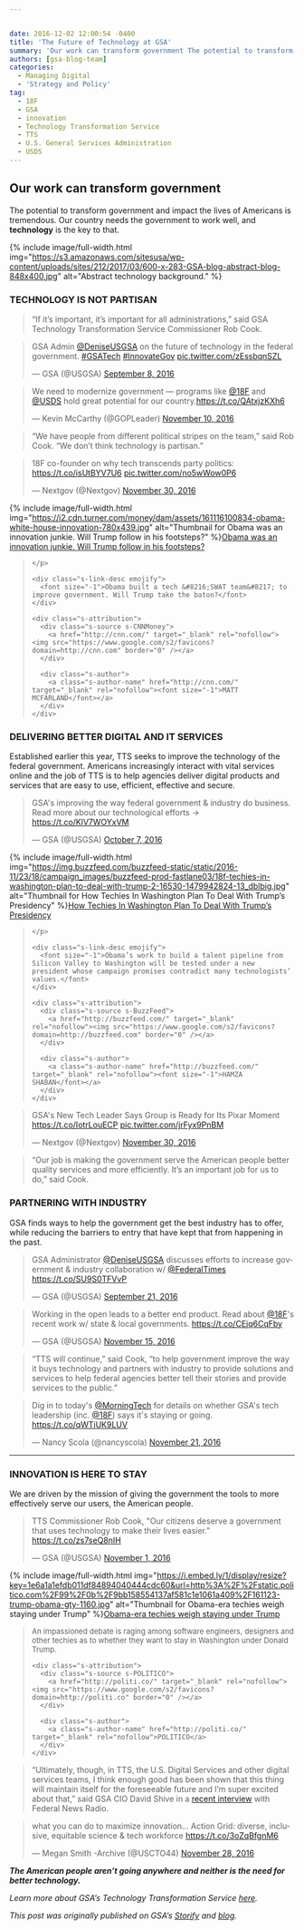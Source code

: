 ```yaml
---


date: 2016-12-02 12:00:54 -0400
title: 'The Future of Technology at GSA'
summary: 'Our work can transform government The potential to transform government and impact the lives of Americans is tremendous. Our country needs the government to work well, and technology is the key to that.  TECHNOLOGY IS NOT&nbsp;PARTISAN &ldquo;If it’simportant, it’simportant for all administrations,&rdquo; said GSA Technology Transformation Service'
authors: [gsa-blog-team]
categories:
  - Managing Digital
  - 'Strategy and Policy'
tag:
  - 18F
  - GSA
  - innovation
  - Technology Transformation Service
  - TTS
  - U.S. General Services Administration
  - USDS
---
```


## Our work can transform government

The potential to transform government and impact the lives of Americans is tremendous. Our country needs the government to work well, and <strong class="markup--strong markup--p-strong">technology</strong> is the key to that.


{% include image/full-width.html img="https://s3.amazonaws.com/sitesusa/wp-content/uploads/sites/212/2017/03/600-x-283-GSA-blog-abstract-blog-848x400.jpg" alt="Abstract technology background." %}

### TECHNOLOGY IS NOT PARTISAN

> “If it’s important, it’s important for all administrations,” said GSA Technology Transformation Service Commissioner Rob Cook.

<blockquote class="twitter-tweet" data-width="500">
  <p lang="en" dir="ltr">
    GSA Admin <a href="https://twitter.com/DeniseUSGSA">@DeniseUSGSA</a> on the future of technology in the federal government. <a href="https://twitter.com/hashtag/GSATech?src=hash">#GSATech</a> <a href="https://twitter.com/hashtag/InnovateGov?src=hash">#InnovateGov</a> <a href="https://t.co/zEssbqnSZL">pic.twitter.com/zEssbqnSZL</a>
  </p>
  
  <p>
    &mdash; GSA (@USGSA) <a href="https://twitter.com/USGSA/status/773887504776826880">September 8, 2016</a>
  </p>
</blockquote>



<blockquote class="twitter-tweet" data-width="500">
  <p lang="en" dir="ltr">
    We need to modernize government — programs like <a href="https://twitter.com/18F">@18F</a> and <a href="https://twitter.com/USDS">@USDS</a> hold great potential for our country.<a href="https://t.co/QAtxjzKXh6">https://t.co/QAtxjzKXh6</a>
  </p>
  
  <p>
    &mdash; Kevin McCarthy (@GOPLeader) <a href="https://twitter.com/GOPLeader/status/796823547343736837">November 10, 2016</a>
  </p>
</blockquote>



> “We have people from different political stripes on the team,” said Rob Cook. “We don’t think technology is partisan.”

<blockquote class="twitter-tweet" data-width="500">
  <p lang="en" dir="ltr">
    18F co-founder on why tech transcends party politics: <a href="https://t.co/isUtBYV7U6">https://t.co/isUtBYV7U6</a> <a href="https://t.co/no5wWow0P6">pic.twitter.com/no5wWow0P6</a>
  </p>
  
  <p>
    &mdash; Nextgov (@Nextgov) <a href="https://twitter.com/Nextgov/status/803970089179578368">November 30, 2016</a>
  </p>
</blockquote>



> <div class="s-element-container lf-rich-block lf-block">
>   <div class="s-link s-element-content">
>     <p>
>       
{% include image/full-width.html img="https://i2.cdn.turner.com/money/dam/assets/161116100834-obama-white-house-innovation-780x439.jpg" alt="Thumbnail for Obama was an innovation junkie. Will Trump follow in his footsteps?" %}<a class="s-link-a emojify" href="http://money.cnn.com/2016/11/16/technology/trump-innovation-white-house/index.html" target="_blank" rel="nofollow">Obama was an innovation junkie. Will Trump follow in his footsteps?</a>
>     </p>
>     
>     <div class="s-link-desc emojify">
>       <font size="-1">Obama built a tech &#8216;SWAT team&#8217; to improve government. Will Trump take the baton?</font>
>     </div>
>     
>     <div class="s-attribution">
>       <div class="s-source s-CNNMoney">
>         <a href="http://cnn.com/" target="_blank" rel="nofollow"><img src="https://www.google.com/s2/favicons?domain=http://cnn.com" border="0" /></a>
>       </div>
>       
>       <div class="s-author">
>         <a class="s-author-name" href="http://cnn.com/" target="_blank" rel="nofollow"><font size="-1">MATT MCFARLAND</font></a>
>       </div>
>     </div>
>   </div>
> </div>

### DELIVERING BETTER DIGITAL AND IT SERVICES

Established earlier this year, TTS seeks to improve the technology of the federal government. Americans increasingly interact with vital services online and the job of TTS is to help agencies deliver digital products and services that are easy to use, efficient, effective and secure.

<blockquote class="twitter-tweet" data-width="500">
  <p lang="en" dir="ltr">
    GSA's improving the way federal government & industry do business. Read more about our technological efforts → <a href="https://t.co/KlV7WOYxVM">https://t.co/KlV7WOYxVM</a>
  </p>
  
  <p>
    &mdash; GSA (@USGSA) <a href="https://twitter.com/USGSA/status/784487209046900736">October 7, 2016</a>
  </p>
</blockquote>



> <div class="s-element-container lf-rich-block lf-block">
>
> </div>
> 
> <div class="s-element-container lf-rich-block lf-block">
>   <div class="s-link s-element-content">
>     <p>
>       
{% include image/full-width.html img="https://img.buzzfeed.com/buzzfeed-static/static/2016-11/23/18/campaign_images/buzzfeed-prod-fastlane03/18f-techies-in-washington-plan-to-deal-with-trump-2-16530-1479942824-13_dblbig.jpg" alt="Thumbnail for How Techies In Washington Plan To Deal With Trump’s Presidency" %}<a class="s-link-a emojify" href="https://www.buzzfeed.com/hamzashaban/18f-techies-in-washington-plan-to-deal-with-trump" target="_blank" rel="nofollow">How Techies In Washington Plan To Deal With Trump’s Presidency</a>
>     </p>
>     
>     <div class="s-link-desc emojify">
>       <font size="-1">Obama’s work to build a talent pipeline from Silicon Valley to Washington will be tested under a new president whose campaign promises contradict many technologists’ values.</font>
>     </div>
>     
>     <div class="s-attribution">
>       <div class="s-source s-BuzzFeed">
>         <a href="http://buzzfeed.com/" target="_blank" rel="nofollow"><img src="https://www.google.com/s2/favicons?domain=http://buzzfeed.com" border="0" /></a>
>       </div>
>       
>       <div class="s-author">
>         <a class="s-author-name" href="http://buzzfeed.com/" target="_blank" rel="nofollow"><font size="-1">HAMZA SHABAN</font></a>
>       </div>
>     </div>
>   </div>
> </div>

<blockquote class="twitter-tweet" data-width="500">
  <p lang="en" dir="ltr">
    GSA's New Tech Leader Says Group is Ready for Its Pixar Moment <a href="https://t.co/IotrLouECP">https://t.co/IotrLouECP</a> <a href="https://t.co/jrFyx9PnBM">pic.twitter.com/jrFyx9PnBM</a>
  </p>
  
  <p>
    &mdash; Nextgov (@Nextgov) <a href="https://twitter.com/Nextgov/status/804049712399552512">November 30, 2016</a>
  </p>
</blockquote>



> “Our job is making the government serve the American people better quality services and more efficiently. It’s an important job for us to do,” said Cook.

### PARTNERING WITH INDUSTRY

GSA finds ways to help the government get the best industry has to offer, while reducing the barriers to entry that have kept that from happening in the past.

<blockquote class="twitter-tweet" data-width="500">
  <p lang="en" dir="ltr">
    GSA Administrator <a href="https://twitter.com/DeniseUSGSA">@DeniseUSGSA</a> discusses efforts to increase government & industry collaboration w/ <a href="https://twitter.com/FederalTimes">@FederalTimes</a> <a href="https://t.co/SU9S0TFVvP">https://t.co/SU9S0TFVvP</a>
  </p>
  
  <p>
    &mdash; GSA (@USGSA) <a href="https://twitter.com/USGSA/status/778658834516631553">September 21, 2016</a>
  </p>
</blockquote>



<blockquote class="twitter-tweet" data-width="500">
  <p lang="en" dir="ltr">
    Working in the open leads to a better end product. Read about <a href="https://twitter.com/18F">@18F</a>'s recent work w/ state & local governments. <a href="https://t.co/CEjq6CqFby">https://t.co/CEjq6CqFby</a>
  </p>
  
  <p>
    &mdash; GSA (@USGSA) <a href="https://twitter.com/USGSA/status/798636697101578240">November 15, 2016</a>
  </p>
</blockquote>



> “TTS will continue,” said Cook, “to help government improve the way it buys technology and partners with industry to provide solutions and services to help federal agencies better tell their stories and provide services to the public.”

<blockquote class="twitter-tweet" data-width="500">
  <p lang="en" dir="ltr">
    Dig in to today's <a href="https://twitter.com/MorningTech">@MorningTech</a> for details on whether GSA's tech leadership (inc. <a href="https://twitter.com/18F">@18F</a>) says it's staying or going. <a href="https://t.co/qWTiUK9LUV">https://t.co/qWTiUK9LUV</a>
  </p>
  
  <p>
    &mdash; Nancy Scola (@nancyscola) <a href="https://twitter.com/nancyscola/status/800745484579172353">November 21, 2016</a>
  </p>
</blockquote>



<hr class="section-divider" />

### INNOVATION IS HERE TO STAY

We are driven by the mission of giving the government the tools to more effectively serve our users, the American people.

<blockquote class="twitter-tweet" data-width="500">
  <p lang="en" dir="ltr">
    TTS Commissioner Rob Cook, "Our citizens deserve a government that uses technology to make their lives easier." <a href="https://t.co/zs7seQ8nIH">https://t.co/zs7seQ8nIH</a>
  </p>
  
  <p>
    &mdash; GSA (@USGSA) <a href="https://twitter.com/USGSA/status/793486514537783296">November 1, 2016</a>
  </p>
</blockquote>



> <div class="s-element-container lf-rich-block lf-block">
>   <a id="undefined" class="fycon-action-view"></a>
{% include image/full-width.html img="https://i.embed.ly/1/display/resize?key=1e6a1a1efdb011df84894040444cdc60&url=http%3A%2F%2Fstatic.politico.com%2F99%2F0b%2F9bb158554137af581c1e1061a409%2F161123-trump-obama-gty-1160.jpg" alt="Thumbnail for Obama-era techies weigh staying under Trump" %}<a class="s-link-a emojify" href="http://politi.co/2fsBJ4u" target="_blank" rel="nofollow">Obama-era techies weigh staying under Trump</a>
> </div>
> 
> <div class="s-element-container lf-rich-block lf-block">
>   <div class="s-link s-element-content">
>     <div class="s-link-desc emojify">
>       <font size="-1">An impassioned debate is raging among software engineers, designers and other techies as to whether they want to stay in Washington under Donald Trump.</font>
>     </div>
>     
>     <div class="s-attribution">
>       <div class="s-source s-POLITICO">
>         <a href="http://politi.co/" target="_blank" rel="nofollow"><img src="https://www.google.com/s2/favicons?domain=http://politi.co" border="0" /></a>
>       </div>
>       
>       <div class="s-author">
>         <a class="s-author-name" href="http://politi.co/" target="_blank" rel="nofollow">POLITICO</a>
>       </div>
>     </div>
>   </div>
> </div>

> “Ultimately, though, in TTS, the U.S. Digital Services and other digital services teams, I think enough good has been shown that this thing will maintain itself for the foreseeable future and I’m super excited about that,” said GSA CIO David Shive in a [recent interview](http://federalnewsradio.com/digital-government/2016/11/shive-brought-gsas-18f-much-needed-parental-guidance/) with Federal News Radio.

<blockquote class="twitter-tweet" data-width="500">
  <p lang="en" dir="ltr">
    what you can do to maximize innovation&#8230; Action Grid: diverse, inclusive, equitable science & tech workforce <a href="https://t.co/3oZqBfgnM6">https://t.co/3oZqBfgnM6</a>
  </p>
  
  <p>
    &mdash; Megan Smith -Archive (@USCTO44) <a href="https://twitter.com/USCTO44/status/803354235106656256">November 28, 2016</a>
  </p>
</blockquote>



**_The American people aren’t going anywhere and neither is the need for better technology._**

_Learn more about GSA’s Technology Transformation Service [here](http://www.gsa.gov/portal/category/25729)._

_This post was originally published on GSA’s [Storify](https://storify.com/GSA) and [blog](http://www.gsa.gov/blog)._